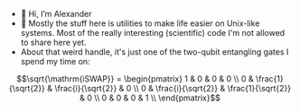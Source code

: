 - 👋 Hi, I’m Alexander
- 👀 Mostly the stuff here is utilities to make life easier on Unix-like systems. Most of the really interesting (scientific) code I'm not allowed to share here yet.
- About that weird handle, it's just one of the two-qubit entangling gates I spend my time on:
```math
\sqrt{\mathrm{iSWAP}} = \begin{pmatrix}
	1 & 0                  & 0                  & 0 \\
	0 & \frac{1}{\sqrt{2}} & \frac{i}{\sqrt{2}} & 0 \\
	0 & \frac{i}{\sqrt{2}} & \frac{1}{\sqrt{2}} & 0 \\
	0 & 0                  & 0                  & 1 \\
\end{pmatrix}
```

